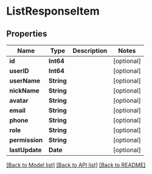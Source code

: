 # ListResponseItem

## Properties
Name | Type | Description | Notes
------------ | ------------- | ------------- | -------------
**id** | **Int64** |  | [optional] 
**userID** | **Int64** |  | [optional] 
**userName** | **String** |  | [optional] 
**nickName** | **String** |  | [optional] 
**avatar** | **String** |  | [optional] 
**email** | **String** |  | [optional] 
**phone** | **String** |  | [optional] 
**role** | **String** |  | [optional] 
**permission** | **String** |  | [optional] 
**lastUpdate** | **Date** |  | [optional] 

[[Back to Model list]](../README.md#documentation-for-models) [[Back to API list]](../README.md#documentation-for-api-endpoints) [[Back to README]](../README.md)


